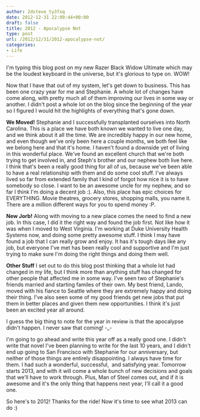 ```yaml
---
author: 2dsteve_ty3fxq
date: 2012-12-31 22:09:44+00:00
draft: false
title: 2012 - Apocalypse Not
type: post
url: /2012/12/31/2012-apocalypse-not/
categories:
- Life
---
```


I'm typing this blog post on my new Razer Black Widow Ultimate which may be the loudest keyboard in the universe, but it's glorious to type on. WOW!

Now that I have that out of my system, let's get down to business. This has been one crazy year for me and Stephanie. A whole lot of changes have come along, with pretty much all of them improving our lives in some way or another. I didn't post a whole lot on the blog since the beginning of the year so I figured I would hit the highlights of everything that's gone down.<!-- more -->

**We Moved!**
Stephanie and I successfully transplanted ourselves into North Carolina. This is a place we have both known we wanted to live one day, and we think about it all the time. We are incredibly happy in our new home, and even though we've only been here a couple months, we both feel like we belong here and that it's home. I haven't found a downside yet of living in this wonderful place. We've found an excellent church that we're both trying to get involved in, and Steph's brother and our nephew both live here. I think that's been a really good thing for all of us, because we've been able to have a real relationship with them and do some cool stuff. I've always lived so far from extended family that I kind of forgot how nice it is to have somebody so close. I want to be an awesome uncle for my nephew, and so far I think I'm doing a decent job :). Also, this place has epic choices for EVERYTHING. Movie theatres, grocery stores, shopping malls, you name it. There are a million different ways for you to spend money :P.

**New Jorb!**
Along with moving to a new place comes the need to find a new job. In this case, I did it the right way and found the job first. Not like how it was when I moved to West Virginia. I'm working at Duke University Health Systems now, and doing some pretty awesome stuff. I think I may have found a job that I can really grow and enjoy. It has it's tough days like any job, but everyone I've met has been really cool and supportive and I'm just trying to make sure I'm doing the right things and doing them well.

**Other Stuff**
I set out to do this blog post thinking that a whole lot had changed in my life, but I think more than anything stuff has changed for other people that affected me in some way. I've seen two of Stephanie's friends married and starting familes of their own. My best friend, Lando, moved with his fiance to Seattle where they are extremely happy and doing their thing. I've also seen some of my good friends get new jobs that put them in better places and given them new opportunities. I think it's just been an excited year all around.

I guess the big thing to note for the year in review is that the apocalypse didn't happen. I never saw that coming! -_-

I'm going to go ahead and write this year off as a really good one. I didn't write that novel I've been planning to write for the last 10 years, and I didn't end up going to San Francisco with Stephanie for our anniversary, but neither of those things are entirely disappointing. I always have time for them. I had such a wonderful, successful,  and satisfying year. Tomorrow starts 2013, and with it will come a whole bunch of new decisions and goals that we'll have to work through. Plus, Man of Steel comes out, and if it is awesome and it's the only thing that happens next year, I'll call it a good one.

So here's to 2012! Thanks for the ride! Now it's time to see what 2013 can do :)
